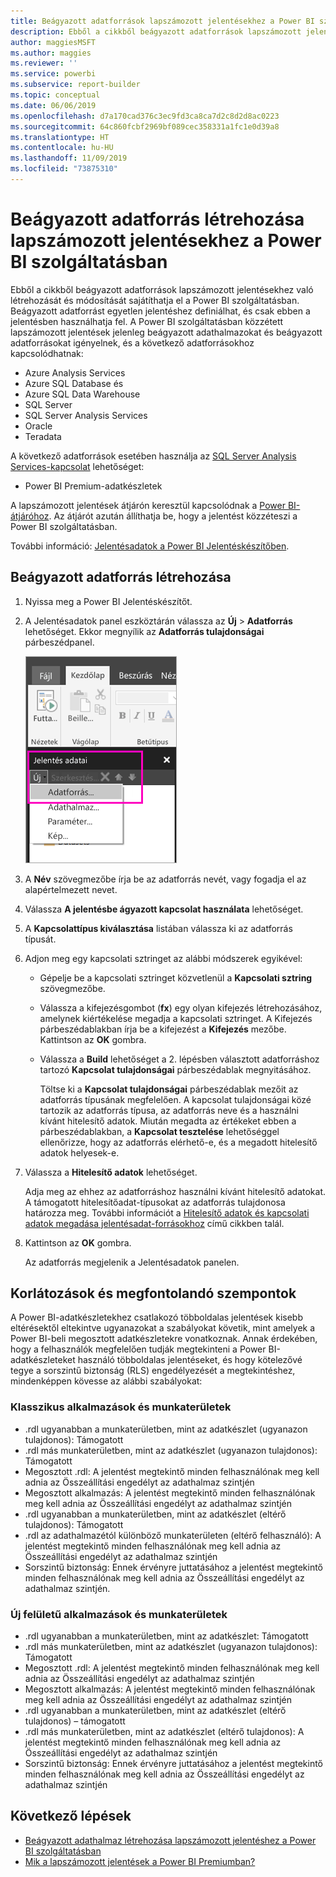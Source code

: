 ```yaml
---
title: Beágyazott adatforrások lapszámozott jelentésekhez a Power BI szolgáltatásban
description: Ebből a cikkből beágyazott adatforrások lapszámozott jelentésekben való létrehozását és módosítását sajátíthatja el a Power BI szolgáltatásban.
author: maggiesMSFT
ms.author: maggies
ms.reviewer: ''
ms.service: powerbi
ms.subservice: report-builder
ms.topic: conceptual
ms.date: 06/06/2019
ms.openlocfilehash: d7a170cad376c3ec9fd3ca8ca7d2c8d2d8ac0223
ms.sourcegitcommit: 64c860fcbf2969bf089cec358331a1fc1e0d39a8
ms.translationtype: HT
ms.contentlocale: hu-HU
ms.lasthandoff: 11/09/2019
ms.locfileid: "73875310"
---
```

# <a name="create-an-embedded-data-source-for-paginated-reports-in-the-power-bi-service"></a>Beágyazott adatforrás létrehozása lapszámozott jelentésekhez a Power BI szolgáltatásban

Ebből a cikkből beágyazott adatforrások lapszámozott jelentésekhez való létrehozását és módosítását sajátíthatja el a Power BI szolgáltatásban. Beágyazott adatforrást egyetlen jelentéshez definiálhat, és csak ebben a jelentésben használhatja fel. A Power BI szolgáltatásban közzétett lapszámozott jelentések jelenleg beágyazott adathalmazokat és beágyazott adatforrásokat igényelnek, és a következő adatforrásokhoz kapcsolódhatnak:

- Azure Analysis Services
- Azure SQL Database és 
- Azure SQL Data Warehouse
- SQL Server
- SQL Server Analysis Services
- Oracle 
- Teradata 

A következő adatforrások esetében használja az [SQL Server Analysis Services-kapcsolat](service-premium-connect-tools.md) lehetőséget:

- Power BI Premium-adatkészletek

A lapszámozott jelentések átjárón keresztül kapcsolódnak a [Power BI-átjáróhoz](service-gateway-onprem.md). Az átjárót azután állíthatja be, hogy a jelentést közzéteszi a Power BI szolgáltatásban.

További információ: [Jelentésadatok a Power BI Jelentéskészítőben](report-builder-data.md).

## <a name="create-an-embedded-data-source"></a>Beágyazott adatforrás létrehozása
  
1. Nyissa meg a Power BI Jelentéskészítőt.

1. A Jelentésadatok panel eszköztárán válassza az **Új** > **Adatforrás** lehetőséget. Ekkor megnyílik az **Adatforrás tulajdonságai** párbeszédpanel.

    ![Új adatforrás](media/paginated-reports-embedded-data-source/power-bi-paginated-new-data-source.png)
  
2.  A **Név** szövegmezőbe írja be az adatforrás nevét, vagy fogadja el az alapértelmezett nevet.  
  
3.  Válassza **A jelentésbe ágyazott kapcsolat használata** lehetőséget.  
  
1.  A **Kapcsolattípus kiválasztása** listában válassza ki az adatforrás típusát. 

1.  Adjon meg egy kapcsolati sztringet az alábbi módszerek egyikével:  
  
    -   Gépelje be a kapcsolati sztringet közvetlenül a **Kapcsolati sztring** szövegmezőbe. 
  
    -   Válassza a kifejezésgombot (**fx**) egy olyan kifejezés létrehozásához, amelynek kiértékelése megadja a kapcsolati sztringet. A Kifejezés párbeszédablakban írja be a kifejezést a **Kifejezés** mezőbe. Kattintson az **OK** gombra. 
  
    -   Válassza a **Build** lehetőséget a 2. lépésben választott adatforráshoz tartozó **Kapcsolat tulajdonságai** párbeszédablak megnyitásához.  
  
        Töltse ki a **Kapcsolat tulajdonságai** párbeszédablak mezőit az adatforrás típusának megfelelően. A kapcsolat tulajdonságai közé tartozik az adatforrás típusa, az adatforrás neve és a használni kívánt hitelesítő adatok. Miután megadta az értékeket ebben a párbeszédablakban, a **Kapcsolat tesztelése** lehetőséggel ellenőrizze, hogy az adatforrás elérhető-e, és a megadott hitelesítő adatok helyesek-e.  
  
4.  Válassza a **Hitelesítő adatok** lehetőséget.  
  
     Adja meg az ehhez az adatforráshoz használni kívánt hitelesítő adatokat. A támogatott hitelesítőadat-típusokat az adatforrás tulajdonosa határozza meg. További információt a [Hitelesítő adatok és kapcsolati adatok megadása jelentésadat-forrásokhoz](https://docs.microsoft.com/sql/reporting-services/report-data/specify-credential-and-connection-information-for-report-data-sources) című cikkben talál.
  
5.  Kattintson az **OK** gombra.  
  
     Az adatforrás megjelenik a Jelentésadatok panelen.  
     
## <a name="limitations-and-considerations"></a>Korlátozások és megfontolandó szempontok

A Power BI-adatkészletekhez csatlakozó többoldalas jelentések kisebb eltérésektől eltekintve ugyanazokat a szabályokat követik, mint amelyek a Power BI-beli megosztott adatkészletekre vonatkoznak.  Annak érdekében, hogy a felhasználók megfelelően tudják megtekinteni a Power BI-adatkészleteket használó többoldalas jelentéseket, és hogy kötelezővé tegye a sorszintű biztonság (RLS) engedélyezését a megtekintéshez, mindenképpen kövesse az alábbi szabályokat:

### <a name="classic-apps-and-workspaces"></a>Klasszikus alkalmazások és munkaterületek

- .rdl ugyanabban a munkaterületben, mint az adatkészlet (ugyanazon tulajdonos): Támogatott
- .rdl más munkaterületben, mint az adatkészlet (ugyanazon tulajdonos): Támogatott
- Megosztott .rdl: A jelentést megtekintő minden felhasználónak meg kell adnia az Összeállítási engedélyt az adathalmaz szintjén
- Megosztott alkalmazás: A jelentést megtekintő minden felhasználónak meg kell adnia az Összeállítási engedélyt az adathalmaz szintjén
- .rdl ugyanabban a munkaterületben, mint az adatkészlet (eltérő tulajdonos): Támogatott
- .rdl az adathalmazétól különböző munkaterületen (eltérő felhasználó): A jelentést megtekintő minden felhasználónak meg kell adnia az Összeállítási engedélyt az adathalmaz szintjén
- Sorszintű biztonság: Ennek érvényre juttatásához a jelentést megtekintő minden felhasználónak meg kell adnia az Összeállítási engedélyt az adathalmaz szintjén.

### <a name="new-experience-apps-and-workspaces"></a>Új felületű alkalmazások és munkaterületek

- .rdl ugyanabban a munkaterületben, mint az adatkészlet: Támogatott
- .rdl más munkaterületben, mint az adatkészlet (ugyanazon tulajdonos): Támogatott
- Megosztott .rdl: A jelentést megtekintő minden felhasználónak meg kell adnia az Összeállítási engedélyt az adathalmaz szintjén
- Megosztott alkalmazás: A jelentést megtekintő minden felhasználónak meg kell adnia az Összeállítási engedélyt az adathalmaz szintjén
- .rdl ugyanabban a munkaterületben, mint az adatkészlet (eltérő tulajdonos) – támogatott
- .rdl más munkaterületben, mint az adatkészlet (eltérő tulajdonos): A jelentést megtekintő minden felhasználónak meg kell adnia az Összeállítási engedélyt az adathalmaz szintjén
- Sorszintű biztonság: Ennek érvényre juttatásához a jelentést megtekintő minden felhasználónak meg kell adnia az Összeállítási engedélyt az adathalmaz szintjén

## <a name="next-steps"></a>Következő lépések

- [Beágyazott adathalmaz létrehozása lapszámozott jelentéshez a Power BI szolgáltatásban](paginated-reports-create-embedded-dataset.md)
- [Mik a lapszámozott jelentések a Power BI Premiumban?](paginated-reports-report-builder-power-bi.md)
